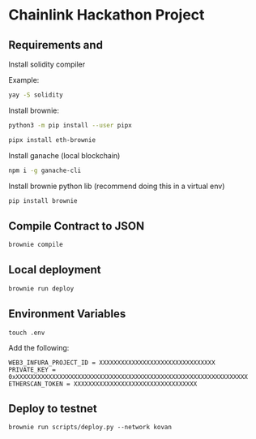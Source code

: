 # Chainlink Hackathon Project

## Requirements and

Install solidity compiler

Example:

```bash
yay -S solidity
```

Install brownie:

```bash
python3 -m pip install --user pipx

pipx install eth-brownie
```

Install ganache (local blockchain)

```bash
npm i -g ganache-cli
```

Install brownie python lib (recommend doing this in a virtual env)

```bash
pip install brownie
```


## Compile Contract to JSON

```bash
brownie compile
```

## Local deployment


```bash
brownie run deploy
```

## Environment Variables

```
touch .env
```

Add the following:

```
WEB3_INFURA_PROJECT_ID = XXXXXXXXXXXXXXXXXXXXXXXXXXXXXXXX
PRIVATE_KEY = 0xXXXXXXXXXXXXXXXXXXXXXXXXXXXXXXXXXXXXXXXXXXXXXXXXXXXXXXXXXXXXXXXX
ETHERSCAN_TOKEN = XXXXXXXXXXXXXXXXXXXXXXXXXXXXXXXXXX
```

## Deploy to testnet

```
brownie run scripts/deploy.py --network kovan
```

